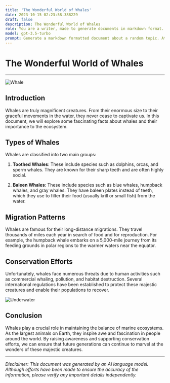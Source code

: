 ```yaml
---
title: 'The Wonderful World of Whales'
date: 2023-10-15 02:23:58.388229
draft: false
description: The Wonderful World of Whales
role: You are a writer, made to generate documents in markdown format. It is very important that all of the documents you generate are in valid markdown format.
model: gpt-3.5-turbo
prompt: Generate a markdown formatted document about a random topic. At the bottom, include a disclaimer explaining that the document was generated by you. The first line of the document should be the title. Make sure that the entire document is in proper markdown format, using a mix of various tags to make the document visually appealing.
---
```


# The Wonderful World of Whales

---

![Whale](https://i.imgur.com/wF1bCt0.jpg)

## Introduction

Whales are truly magnificent creatures. From their enormous size to their graceful movements in the water, they never cease to captivate us. In this document, we will explore some fascinating facts about whales and their importance to the ecosystem.

## Types of Whales

Whales are classified into two main groups:

1. **Toothed Whales**: These include species such as dolphins, orcas, and sperm whales. They are known for their sharp teeth and are often highly social.

2. **Baleen Whales**: These include species such as blue whales, humpback whales, and gray whales. They have baleen plates instead of teeth, which they use to filter their food (usually krill or small fish) from the water.

## Migration Patterns

Whales are famous for their long-distance migrations. They travel thousands of miles each year in search of food and for reproduction. For example, the humpback whale embarks on a 5,000-mile journey from its feeding grounds in polar regions to the warmer waters near the equator.

## Conservation Efforts

Unfortunately, whales face numerous threats due to human activities such as commercial whaling, pollution, and habitat destruction. Several international regulations have been established to protect these majestic creatures and enable their populations to recover.

![Underwater](https://i.imgur.com/Zw2iPsY.jpg)

## Conclusion

Whales play a crucial role in maintaining the balance of marine ecosystems. As the largest animals on Earth, they inspire awe and fascination in people around the world. By raising awareness and supporting conservation efforts, we can ensure that future generations can continue to marvel at the wonders of these majestic creatures.

---

*Disclaimer: This document was generated by an AI language model. Although efforts have been made to ensure the accuracy of the information, please verify any important details independently.*